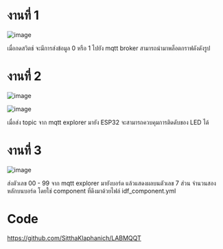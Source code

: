 # งานที่ 1 

![image](https://github.com/user-attachments/assets/b4dd001b-5c97-4da7-82d5-396e403ea1e3)

เมื่อกดสวิตช์ จะมีการส่งข้อมูล 0 หรือ 1 ไปยัง mqtt broker
สามารถนำมาพล็อตกราฟดังดังรูป

# งานที่ 2 

![image](https://github.com/user-attachments/assets/c1e53bbd-2135-4c86-9e64-2142dde0bb60) 

![image](https://github.com/user-attachments/assets/5a52ffca-155b-4211-823b-470b10436bfa)


เมื่อส่ง topic จาก mqtt explorer มายัง ESP32
จะสามารถควบคุมการติดดับของ LED ได้

# งานที่ 3

![image](https://github.com/user-attachments/assets/56d20106-8479-4360-9cb0-6d86e89ca53e)


ส่งตัวเลข 00 - 99 จาก mqtt explorer มายังบอร์ด
แล้วแสดงผลบนตัวเลข 7 ส่วน จำนวนสองหลักบนบอร์ด
โดยใช่ component ที่ดึงมาด้วยไฟล์ idf_component.yml

# Code 

https://github.com/SitthaKlaphanich/LABMQQT
